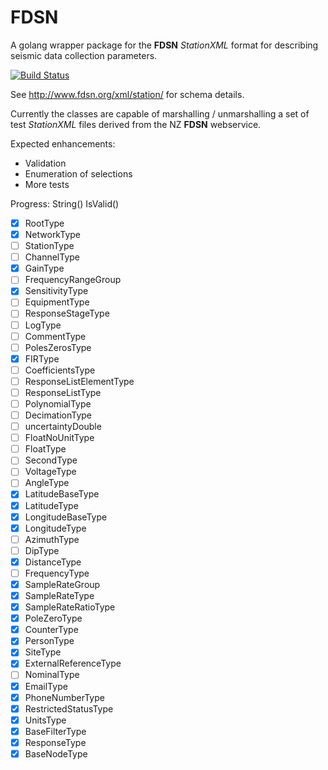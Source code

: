 # FDSN

A golang wrapper package for the __FDSN__ _StationXML_ format for describing seismic data collection parameters.

[![Build Status](https://travis-ci.org/ozym/fdsn.svg?branch=master)](https://travis-ci.org/ozym/fdsn)

See http://www.fdsn.org/xml/station/ for schema details.

Currently the classes are capable of marshalling / unmarshalling a set of test _StationXML_ files derived from the NZ
__FDSN__ webservice.

Expected enhancements:

* Validation
* Enumeration of selections
* More tests

Progress: String() IsValid()

- [x] RootType
- [x] NetworkType
- [ ] StationType
- [ ] ChannelType
- [x] GainType
- [ ] FrequencyRangeGroup
- [x] SensitivityType
- [ ] EquipmentType
- [ ] ResponseStageType
- [ ] LogType
- [ ] CommentType
- [ ] PolesZerosType
- [x] FIRType
- [ ] CoefficientsType
- [ ] ResponseListElementType
- [ ] ResponseListType
- [ ] PolynomialType
- [ ] DecimationType
- [ ] uncertaintyDouble
- [ ] FloatNoUnitType
- [ ] FloatType
- [ ] SecondType
- [ ] VoltageType
- [ ] AngleType
- [x] LatitudeBaseType
- [x] LatitudeType
- [x] LongitudeBaseType
- [x] LongitudeType
- [ ] AzimuthType
- [ ] DipType
- [x] DistanceType
- [ ] FrequencyType
- [x] SampleRateGroup
- [x] SampleRateType
- [x] SampleRateRatioType
- [x] PoleZeroType
- [x] CounterType
- [x] PersonType
- [x] SiteType
- [x] ExternalReferenceType
- [ ] NominalType
- [x] EmailType
- [x] PhoneNumberType
- [x] RestrictedStatusType
- [x] UnitsType
- [x] BaseFilterType
- [x] ResponseType
- [x] BaseNodeType
